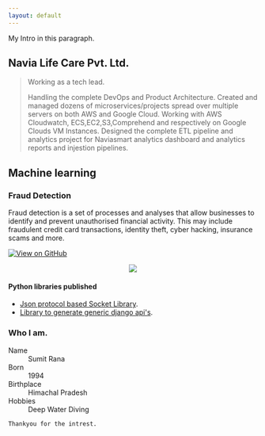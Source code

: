 ```yaml
---
layout: default
---
```



My Intro in this paragraph.

## Navia Life Care Pvt. Ltd.

> Working as a tech lead.
> 
> Handling the complete DevOps and Product Architecture. Created and managed dozens of microservices/projects spread over multiple servers on both AWS and Google Cloud. 
  Working with AWS Cloudwatch, ECS,EC2,S3,Comprehend and respectively on Google Clouds VM Instances.
> Designed the complete ETL pipeline and analytics project for Naviasmart analytics dashboard and analytics reports and injestion pipelines.
  

## Machine learning

### Fraud Detection

Fraud detection is a set of processes and analyses that allow businesses to identify and prevent unauthorised financial activity. This may include fraudulent credit card transactions, identity theft, cyber hacking, insurance scams and more.

[![View on GitHub](https://img.shields.io/badge/GitHub-View_on_GitHub-blue?logo=GitHub)](https://github.com/sajankedia/fraud_detection)

<center><img src="images/fraud_detection.jpg"/></center>


#### Python libraries published

*   [Json protocol based Socket Library](https://github.com/SumitRana/JsonNetworkStream).
*   [Library to generate generic django api's](https://github.com/SumitRana/django-apiMaker).


### Who I am.

<dl>
<dt>Name</dt>
<dd>Sumit Rana</dd>
<dt>Born</dt>
<dd>1994</dd>
<dt>Birthplace</dt>
<dd>Himachal Pradesh</dd>
<dt>Hobbies</dt>
<dd>Deep Water Diving</dd>
</dl>


```
Thankyou for the intrest.
```
